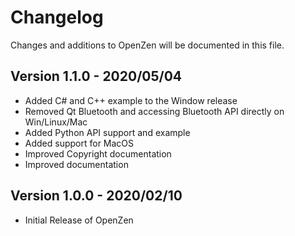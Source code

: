 # Changelog

Changes and additions to OpenZen will be documented in this file.

## Version 1.1.0 - 2020/05/04

- Added C# and C++ example to the Window release
- Removed Qt Bluetooth and accessing Bluetooth API directly on Win/Linux/Mac
- Added Python API support and example
- Added support for MacOS
- Improved Copyright documentation
- Improved documentation

## Version 1.0.0 - 2020/02/10

- Initial Release of OpenZen